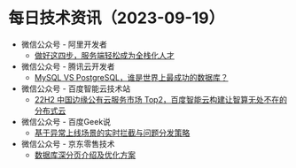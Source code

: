 # 每日技术资讯（2023-09-19）

- 微信公众号 - 阿里开发者
  - [做好这四步，服务端轻松成为全栈化人才](https://mp.weixin.qq.com/s?__biz=MzIzOTU0NTQ0MA==&mid=2247534857&idx=1&sn=5633e8d71a5460b911edbf62bd41569e)
- 微信公众号 - 腾讯云开发者
  - [MySQL VS PostgreSQL，谁是世界上最成功的数据库？](https://mp.weixin.qq.com/s?__biz=MzI2NDU4OTExOQ==&mid=2247659012&idx=1&sn=26e77753efdf3291cc89319ecb14a01c)
- 微信公众号 - 百度智能云技术站
  - [22H2 中国边缘公有云服务市场 Top2，百度智能云构建让智算无处不在的分布式云](https://mp.weixin.qq.com/s?__biz=MzkxOTM4MTM3Ng==&mid=2247487075&idx=1&sn=7d70c982ef6fe8a10ba23ae5bc45969c)
- 微信公众号 - 百度Geek说
  - [基于异常上线场景的实时拦截与问题分发策略](https://mp.weixin.qq.com/s?__biz=Mzg5MjU0NTI5OQ==&mid=2247570869&idx=1&sn=ce0712fad8ff6386c48a1363892b6a6b)
- 微信公众号 - 京东零售技术
  - [数据库深分页介绍及优化方案](https://mp.weixin.qq.com/s?__biz=MzUyMDAxMjQ3Ng==&mid=2247502730&idx=1&sn=dbefc3ecbad76c360f7a58269d44ad31)
